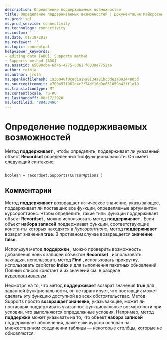 ```yaml
---
description: Определение поддерживаемых возможностей
title: Определение поддерживаемых возможностей | Документация Майкрософт
ms.prod: sql
ms.prod_service: connectivity
ms.technology: connectivity
ms.custom: ''
ms.date: 01/19/2017
ms.reviewer: ''
ms.topic: conceptual
helpviewer_keywords:
- editing data [ADO], Supports method
- Supports method [ADO]
ms.assetid: 65090cba-6d46-4775-8d61-f6838e7752a6
author: rothja
ms.author: jroth
ms.openlocfilehash: 1936048f0ced1a15a8134a81bc3de2a09244803d
ms.sourcegitcommit: e700497f962e4c2274df16d9e651059b42ff1a10
ms.translationtype: MT
ms.contentlocale: ru-RU
ms.lasthandoff: 08/17/2020
ms.locfileid: "88453496"
---
```

# <a name="determining-what-is-supported"></a>Определение поддерживаемых возможностей
Метод **поддерживает** , чтобы определить, поддерживает ли указанный объект **Recordset** определенный тип функциональности. Он имеет следующий синтаксис:  
  
```  
  
boolean = recordset.Supports(CursorOptions )  
```  
  
## <a name="remarks"></a>Комментарии  
 Метод **поддерживает** возвращает логическое значение, указывающее, поддерживает ли поставщик все функции, определяемые аргументом курсороптионс. Чтобы определить, какие типы функций поддерживает объект **Recordset** , можно использовать метод **поддерживает** . Если объект **набора записей** поддерживает функции, соответствующие константы которых находятся в *Курсороптионс*, метод **поддерживает** возврат значения **true**. В противном случае возвращается **значение false**.  
  
 Используя метод **поддержки** , можно проверить возможность добавления новых записей объектом **Recordset** , использовать закладки, использовать метод **Find** , использовать прокрутку, использовать свойство **index** и для выполнения пакетных обновлений. Полный список констант и их значений см. в разделе [курсороптионенум](../../../ado/reference/ado-api/cursoroptionenum.md).  
  
 Несмотря на то, что метод **поддерживает** возврат значения **true** для заданной функциональности, он не гарантирует, что поставщик может сделать эту функцию доступной во всех обстоятельствах. Метод Supports просто **возвращает значение,** указывающее, может ли поставщик поддерживать указанные функциональные возможности при условии, что выполняются определенные условия. Например, метод **поддержки** может указывать на то, что объект **набора записей** поддерживает обновления, даже если курсор основан на множественном соединении таблицы — некоторые столбцы, которые не обновляются.
